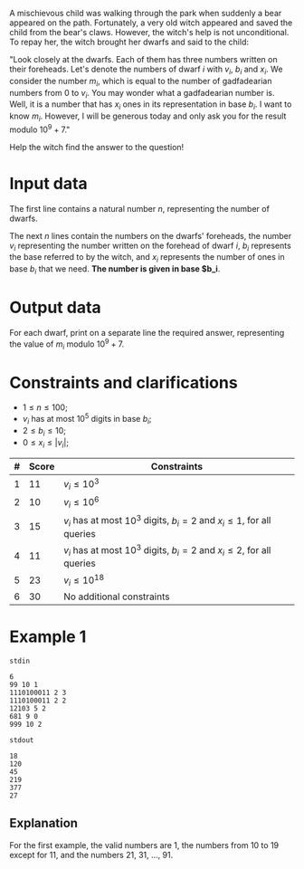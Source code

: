 A mischievous child was walking through the park when suddenly a bear appeared on the path. Fortunately, a very old witch appeared and saved the child from the bear's claws. However, the witch's help is not unconditional. To repay her, the witch brought her dwarfs and said to the child:

"Look closely at the dwarfs. Each of them has three numbers written on their foreheads. Let's denote the numbers of dwarf $i$ with $v_i$, $b_i$ and $x_i$. We consider the number $m_i$, which is equal to the number of gadfadearian numbers from $0$ to $v_i$. You may wonder what a gadfadearian number is. Well, it is a number that has $x_i$ ones in its representation in base $b_i$. I want to know $m_i$. However, I will be generous today and only ask you for the result modulo $10^9 + 7$."

Help the witch find the answer to the question!

# Input data

The first line contains a natural number $n$, representing the number of dwarfs.

The next $n$ lines contain the numbers on the dwarfs' foreheads, the number $v_i$ representing the number written on the forehead of dwarf $i$, $b_i$ represents the base referred to by the witch, and $x_i$ represents the number of ones in base $b_i$ that we need. **The number is given in base $b_i**.

# Output data

For each dwarf, print on a separate line the required answer, representing the value of $m_i$ modulo $10^9 + 7$.

# Constraints and clarifications

* $1 \leq n \leq 100$;
* $v_i$ has at most $10^5$ digits in base $b_i$;
* $2 \leq b_i \leq 10$;
* $0 \leq x_i \leq |v_i|$;

|#|Score|Constraints|
|-|-----|-----------|
|1|11|$v_i \leq 10^3$|
|2|10|$v_i \leq 10^6$|
|3|15|$v_i$ has at most $10^3$ digits, $b_i = 2$ and $x_i \leq 1$, for all queries|
|4|11|$v_i$ has at most $10^3$ digits, $b_i = 2$ and $x_i \leq 2$, for all queries|
|5|23|$v_i \leq 10^{18}$|
|6|30|No additional constraints|

# Example 1

`stdin`
```
6
99 10 1
1110100011 2 3
1110100011 2 2
12103 5 2
681 9 0
999 10 2
```

`stdout`
```
18
120
45
219
377
27
```

## Explanation

For the first example, the valid numbers are $1$, the numbers from $10$ to $19$ except for $11$, and the numbers $21$, $31$, $\dots$, $91$.